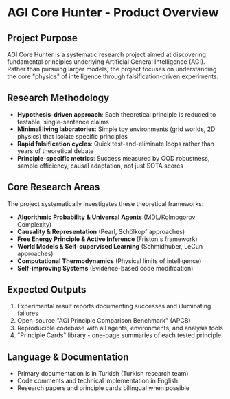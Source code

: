 # AGI Core Hunter - Product Overview

## Project Purpose
AGI Core Hunter is a systematic research project aimed at discovering fundamental principles underlying Artificial General Intelligence (AGI). Rather than pursuing larger models, the project focuses on understanding the core "physics" of intelligence through falsification-driven experiments.

## Research Methodology
- **Hypothesis-driven approach**: Each theoretical principle is reduced to testable, single-sentence claims
- **Minimal living laboratories**: Simple toy environments (grid worlds, 2D physics) that isolate specific principles
- **Rapid falsification cycles**: Quick test-and-eliminate loops rather than years of theoretical debate
- **Principle-specific metrics**: Success measured by OOD robustness, sample efficiency, causal adaptation, not just SOTA scores

## Core Research Areas
The project systematically investigates these theoretical frameworks:
- **Algorithmic Probability & Universal Agents** (MDL/Kolmogorov Complexity)
- **Causality & Representation** (Pearl, Schölkopf approaches)
- **Free Energy Principle & Active Inference** (Friston's framework)
- **World Models & Self-supervised Learning** (Schmidhuber, LeCun approaches)
- **Computational Thermodynamics** (Physical limits of intelligence)
- **Self-improving Systems** (Evidence-based code modification)

## Expected Outputs
1. Experimental result reports documenting successes and illuminating failures
2. Open-source "AGI Principle Comparison Benchmark" (APCB)
3. Reproducible codebase with all agents, environments, and analysis tools
4. "Principle Cards" library - one-page summaries of each tested principle

## Language & Documentation
- Primary documentation is in Turkish (Turkish research team)
- Code comments and technical implementation in English
- Research papers and principle cards bilingual when possible